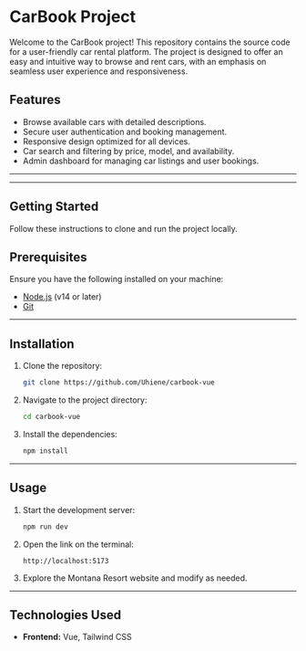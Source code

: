 # CarBook Project

Welcome to the CarBook project! This repository contains the source code for a user-friendly car rental platform. The project is designed to offer an easy and intuitive way to browse and rent cars, with an emphasis on seamless user experience and responsiveness.

<!-- ![demo video](./screenshots/carbook-demo.gif) -->

## Features
- Browse available cars with detailed descriptions.
- Secure user authentication and booking management.
- Responsive design optimized for all devices.
- Car search and filtering by price, model, and availability.
- Admin dashboard for managing car listings and user bookings.

---
---

## Getting Started

Follow these instructions to clone and run the project locally.

## Prerequisites

Ensure you have the following installed on your machine:
- [Node.js](https://nodejs.org/) (v14 or later)
- [Git](https://git-scm.com/)

---

## Installation

1. Clone the repository:
   ```bash
   git clone https://github.com/Uhiene/carbook-vue

2. Navigate to the project directory:
   ```bash
   cd carbook-vue
   ```

3. Install the dependencies:
   ```bash
   npm install
   ```

---

## Usage

1. Start the development server:
   ```bash
   npm run dev
   ```

2. Open the link on the terminal:
   ```
   http://localhost:5173
   ```

3. Explore the Montana Resort website and modify as needed.

---

## Technologies Used

- **Frontend:** Vue, Tailwind CSS

